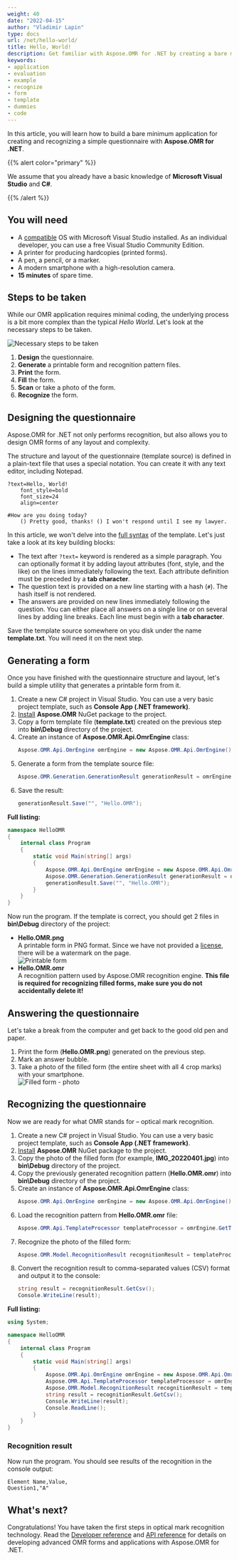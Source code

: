 ```yaml
---
weight: 40
date: "2022-04-15"
author: "Vladimir Lapin"
type: docs
url: /net/hello-world/
title: Hello, World!
description: Get familiar with Aspose.OMR for .NET by creating a bare minimum application for rendering and recognizing OMR forms.
keywords:
- application
- evaluation
- example
- recognize
- form
- template
- dummies
- code
---
```


In this article, you will learn how to build a bare minimum application for creating and recognizing a simple questionnaire with **Aspose.OMR for .NET**.

{{% alert color="primary" %}} 

We assume that you already have a basic knowledge of **Microsoft Visual Studio** and **C#**.

{{% /alert %}} 


## You will need

- A [compatible](/omr/net/system-requirements/) OS with Microsoft Visual Studio installed. As an individual developer, you can use a free Visual Studio Community Edition.
- A printer for producing hardcopies (printed forms).
- A pen, a pencil, or a marker.
- A modern smartphone with a high-resolution camera.
- **15 minutes** of spare time.

## Steps to be taken

While our OMR application requires minimal coding, the underlying process is a bit more complex than the typical _Hello World_. Let's look at the necessary steps to be taken.

![Necessary steps to be taken](steps.png)

1. **Design** the questionnaire.
2. **Generate** a printable form and recognition pattern files.
3. **Print** the form.
4. **Fill** the form.
5. **Scan** or take a photo of the form.
6. **Recognize** the form.

## Designing the questionnaire

Aspose.OMR for .NET not only performs recognition, but also allows you to design OMR forms of any layout and complexity.

The structure and layout of the questionnaire (template source) is defined in a plain-text file that uses a special notation. You can create it with any text editor, including Notepad.

```
?text=Hello, World!
	font_style=bold
	font_size=24
	align=center

#How are you doing today?
	() Pretty good, thanks! () I won't respond until I see my lawyer.
```

In this article, we won't delve into the [full syntax](/omr/net/txt-markup/) of the template. Let's just take a look at its key building blocks:

- The text after `?text=` keyword is rendered as a simple paragraph. You can optionally format it by adding layout attributes (font, style, and the like) on the lines immediately following the text. Each attribute definition must be preceded by a **tab character**.
- The question text is provided on a new line starting with a hash (`#`). The hash itself is not rendered.
- The answers are provided on new lines immediately following the question. You can either place all answers on a single line or on several lines by adding line breaks. Each line must begin with a **tab character**.

Save the template source somewhere on you disk under the name **template.txt**. You will need it on the next step.

## Generating a form

Once you have finished with the questionnaire structure and layout, let's build a simple utility that generates a printable form from it.

1. Create a new C# project in Visual Studio. You can use a very basic project template, such as **Console App (.NET framework)**.
2. [Install](/omr/net/installation/) **Aspose.OMR** NuGet package to the project.
3. Copy a form template file (**template.txt**) created on the previous step into **bin\Debug** directory of the project.
4. Create an instance of **Aspose.OMR.Api.OmrEngine** class:  
   ```c#
   Aspose.OMR.Api.OmrEngine omrEngine = new Aspose.OMR.Api.OmrEngine();
   ```
5. Generate a form from the template source file:  
   ```c#
   Aspose.OMR.Generation.GenerationResult generationResult = omrEngine.GenerateTemplate("template.txt");
   ```
6. Save the result:  
   ```c#
   generationResult.Save("", "Hello.OMR");
   ```

**Full listing:**

```c#
namespace HelloOMR
{
	internal class Program
	{
		static void Main(string[] args)
		{
			Aspose.OMR.Api.OmrEngine omrEngine = new Aspose.OMR.Api.OmrEngine();
			Aspose.OMR.Generation.GenerationResult generationResult = omrEngine.GenerateTemplate("template.txt");
			generationResult.Save("", "Hello.OMR");
		}
	}
}
```

Now run the program. If the template is correct, you should get 2 files in **bin\Debug** directory of the project:

- **Hello.OMR.png**  
  A printable form in PNG format. Since we have not provided a [license](/omr/net/licensing/), there will be a watermark on the page.  
  ![Printable form](print-form.png)
- **Hello.OMR.omr**  
  A recognition pattern used by Aspose.OMR recognition engine. **This file is required for recognizing filled forms, make sure you do not accidentally delete it!**

## Answering the questionnaire

Let's take a break from the computer and get back to the good old pen and paper.

1. Print the form (**Hello.OMR.png**) generated on the previous step.
2. Mark an answer bubble.
3. Take a photo of the filled form (the entire sheet with all 4 crop marks) with your smartphone.  
   ![Filled form - photo](filled-form.png)

## Recognizing the questionnaire

Now we are ready for what OMR stands for – optical mark recognition.

1. Create a new C# project in Visual Studio. You can use a very basic project template, such as **Console App (.NET framework)**.
2. [Install](/omr/net/installation/) **Aspose.OMR** NuGet package to the project.
3. Copy the photo of the filled form (for example, **IMG_20220401.jpg**) into **bin\Debug** directory of the project.
4. Copy the previously generated recognition pattern (**Hello.OMR.omr**) into **bin\Debug** directory of the project.
5. Create an instance of **Aspose.OMR.Api.OmrEngine** class:  
   ```c#
   Aspose.OMR.Api.OmrEngine omrEngine = new Aspose.OMR.Api.OmrEngine();
   ```
6. Load the recognition pattern from **Hello.OMR.omr** file:  
   ```c#
   Aspose.OMR.Api.TemplateProcessor templateProcessor = omrEngine.GetTemplateProcessor("Hello.OMR.omr");
   ```
7. Recognize the photo of the filled form:  
   ```c#
   Aspose.OMR.Model.RecognitionResult recognitionResult = templateProcessor.RecognizeImage("IMG_20220401.jpg");
   ```
8. Convert the recognition result to comma-separated values (CSV) format and output it to the console:  
   ```c#
   string result = recognitionResult.GetCsv();
   Console.WriteLine(result);
   ```

**Full listing:**

```c#
using System;

namespace HelloOMR
{
	internal class Program
	{
		static void Main(string[] args)
		{
			Aspose.OMR.Api.OmrEngine omrEngine = new Aspose.OMR.Api.OmrEngine();
			Aspose.OMR.Api.TemplateProcessor templateProcessor = omrEngine.GetTemplateProcessor("Hello.OMR.omr");
			Aspose.OMR.Model.RecognitionResult recognitionResult = templateProcessor.RecognizeImage("IMG_20220401.jpg");
			string result = recognitionResult.GetCsv();
			Console.WriteLine(result);
			Console.ReadLine();
		}
	}
}
```

### Recognition result

Now run the program. You should see results of the recognition in the console output:

```
Element Name,Value,
Question1,"A"
```

## What's next?

Congratulations! You have taken the first steps in optical mark recognition technology. Read the [Developer reference](/omr/net/developer-reference/) and [API reference](https://reference.aspose.com/omr/net) for details on developing advanced OMR forms and applications with Aspose.OMR for .NET.

